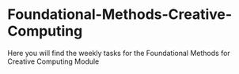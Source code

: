 # Foundational-Methods-Creative-Computing

Here you will find the weekly tasks for the Foundational Methods for Creative Computing Module
